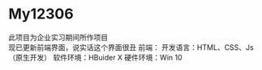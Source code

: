 # My12306

此项目为企业实习期间所作项目   
现已更新前端界面，说实话这个界面很丑
前端：
开发语言：HTML、CSS、Js（原生开发）
软件环境：HBuider X
硬件环境：Win 10
